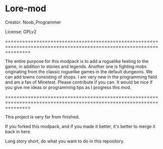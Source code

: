 # Lore-mod
Creator: Noob_Programmer

License: GPLv2

=====================================================================================================================

The entire purpose for this modpack is to add a roguelike feeling to the game, in addition to stories and legends. 
Another one is fighting mobs originating from the classic roguelike games in the default dungeons.
We can add towns consisting of shops. I am very new in the programming field and am a fan of Minetest. Please contribute if you can.
It would be nice if you give me ideas or programming tips as I progress this mod.

=====================================================================================================================


This project is very far from finished.

If you forked this modpack, and if you made it better, it's better to merge it back in here. 

Long story short, do what you want to do in this repository.
